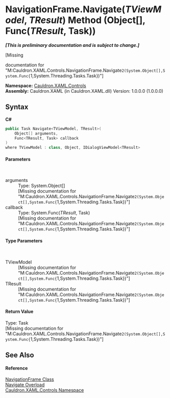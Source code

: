 # NavigationFrame.Navigate(*TViewModel*, *TResult*) Method (Object[], Func(*TResult*, Task))
 _**\[This is preliminary documentation and is subject to change.\]**_

\[Missing <summary> documentation for "M:Cauldron.XAML.Controls.NavigationFrame.Navigate``2(System.Object[],System.Func{``1,System.Threading.Tasks.Task})"\]

**Namespace:**&nbsp;<a href="N_Cauldron_XAML_Controls">Cauldron.XAML.Controls</a><br />**Assembly:**&nbsp;Cauldron.XAML (in Cauldron.XAML.dll) Version: 1.0.0.0 (1.0.0.0)

## Syntax

**C#**<br />
``` C#
public Task Navigate<TViewModel, TResult>(
	Object[] arguments,
	Func<TResult, Task> callback
)
where TViewModel : class, Object, IDialogViewModel<TResult>

```


#### Parameters
&nbsp;<dl><dt>arguments</dt><dd>Type: System.Object[]<br />\[Missing <param name="arguments"/> documentation for "M:Cauldron.XAML.Controls.NavigationFrame.Navigate``2(System.Object[],System.Func{``1,System.Threading.Tasks.Task})"\]</dd><dt>callback</dt><dd>Type: System.Func(*TResult*, Task)<br />\[Missing <param name="callback"/> documentation for "M:Cauldron.XAML.Controls.NavigationFrame.Navigate``2(System.Object[],System.Func{``1,System.Threading.Tasks.Task})"\]</dd></dl>

#### Type Parameters
&nbsp;<dl><dt>TViewModel</dt><dd>\[Missing <typeparam name="TViewModel"/> documentation for "M:Cauldron.XAML.Controls.NavigationFrame.Navigate``2(System.Object[],System.Func{``1,System.Threading.Tasks.Task})"\]</dd><dt>TResult</dt><dd>\[Missing <typeparam name="TResult"/> documentation for "M:Cauldron.XAML.Controls.NavigationFrame.Navigate``2(System.Object[],System.Func{``1,System.Threading.Tasks.Task})"\]</dd></dl>

#### Return Value
Type: Task<br />\[Missing <returns> documentation for "M:Cauldron.XAML.Controls.NavigationFrame.Navigate``2(System.Object[],System.Func{``1,System.Threading.Tasks.Task})"\]

## See Also


#### Reference
<a href="T_Cauldron_XAML_Controls_NavigationFrame">NavigationFrame Class</a><br /><a href="Overload_Cauldron_XAML_Controls_NavigationFrame_Navigate">Navigate Overload</a><br /><a href="N_Cauldron_XAML_Controls">Cauldron.XAML.Controls Namespace</a><br />